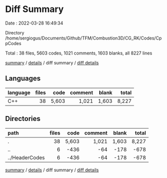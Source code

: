 # Diff Summary

Date : 2022-03-28 16:49:34

Directory /home/sergiogus/Documents/Github/TFM/Combustion3D/CG_RK/Codes/CppCodes

Total : 38 files,  5603 codes, 1021 comments, 1603 blanks, all 8227 lines

[summary](results.md) / [details](details.md) / diff summary / [diff details](diff-details.md)

## Languages
| language | files | code | comment | blank | total |
| :--- | ---: | ---: | ---: | ---: | ---: |
| C++ | 38 | 5,603 | 1,021 | 1,603 | 8,227 |

## Directories
| path | files | code | comment | blank | total |
| :--- | ---: | ---: | ---: | ---: | ---: |
| . | 38 | 5,603 | 1,021 | 1,603 | 8,227 |
| .. | 6 | -436 | -64 | -178 | -678 |
| ../HeaderCodes | 6 | -436 | -64 | -178 | -678 |

[summary](results.md) / [details](details.md) / diff summary / [diff details](diff-details.md)